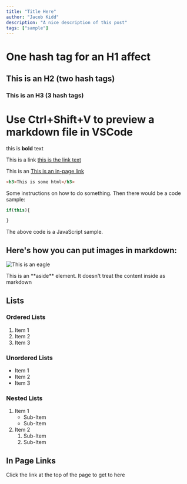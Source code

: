 ```yaml
---
title: "Title Here"
author: "Jacob Kidd"
description: "A nice description of this post"
tags: ["sample"]
---
```


# One hash tag for an H1 affect


## This is an H2 (two hash tags)

### This is an H3 (3 hash tags)

# Use Ctrl+Shift+V to preview a markdown file in VSCode

this is **bold** text

This is a link [this is the link text](https://www.google.com)


This is an [This is an in-page link](#in-page-links)


```html
<h3>This is some html</h3>
```

Some instructions on how to do 
something. Then there would be a code sample:

```js
if(this){

}
```
The above code is a JavaScript sample.

## Here's how you can put images in markdown:
![This is an eagle](/images/eagle.png)

<aside>
This is an **aside** element. It doesn't treat the content inside as markdown
</aside>

## Lists
### Ordered Lists
1. Item 1
1. Item 2
1. Item 3

### Unordered Lists
- Item 1
- Item 2
- Item 3

### Nested Lists
1. Item 1
	- Sub-Item
	- Sub-Item
1. Item 2
	1. Sub-Item
	2. Sub-Item

## In Page Links
<a name="in-page-links"></a>
Click the link at the top of the page to get to here